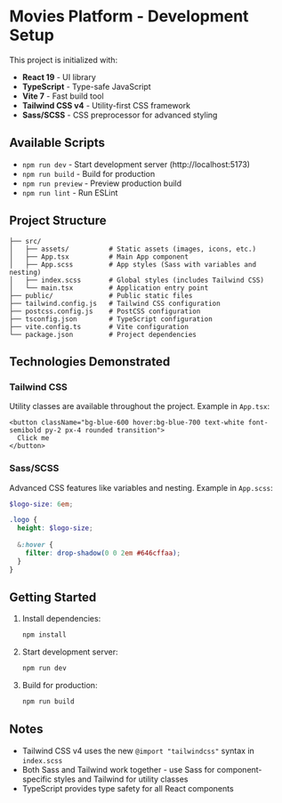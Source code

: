 # Movies Platform - Development Setup

This project is initialized with:
- **React 19** - UI library
- **TypeScript** - Type-safe JavaScript
- **Vite 7** - Fast build tool
- **Tailwind CSS v4** - Utility-first CSS framework
- **Sass/SCSS** - CSS preprocessor for advanced styling

## Available Scripts

- `npm run dev` - Start development server (http://localhost:5173)
- `npm run build` - Build for production
- `npm run preview` - Preview production build
- `npm run lint` - Run ESLint

## Project Structure

```
├── src/
│   ├── assets/          # Static assets (images, icons, etc.)
│   ├── App.tsx          # Main App component
│   ├── App.scss         # App styles (Sass with variables and nesting)
│   ├── index.scss       # Global styles (includes Tailwind CSS)
│   └── main.tsx         # Application entry point
├── public/              # Public static files
├── tailwind.config.js   # Tailwind CSS configuration
├── postcss.config.js    # PostCSS configuration
├── tsconfig.json        # TypeScript configuration
├── vite.config.ts       # Vite configuration
└── package.json         # Project dependencies

```

## Technologies Demonstrated

### Tailwind CSS
Utility classes are available throughout the project. Example in `App.tsx`:
```tsx
<button className="bg-blue-600 hover:bg-blue-700 text-white font-semibold py-2 px-4 rounded transition">
  Click me
</button>
```

### Sass/SCSS
Advanced CSS features like variables and nesting. Example in `App.scss`:
```scss
$logo-size: 6em;

.logo {
  height: $logo-size;
  
  &:hover {
    filter: drop-shadow(0 0 2em #646cffaa);
  }
}
```

## Getting Started

1. Install dependencies:
   ```bash
   npm install
   ```

2. Start development server:
   ```bash
   npm run dev
   ```

3. Build for production:
   ```bash
   npm run build
   ```

## Notes

- Tailwind CSS v4 uses the new `@import "tailwindcss"` syntax in `index.scss`
- Both Sass and Tailwind work together - use Sass for component-specific styles and Tailwind for utility classes
- TypeScript provides type safety for all React components
